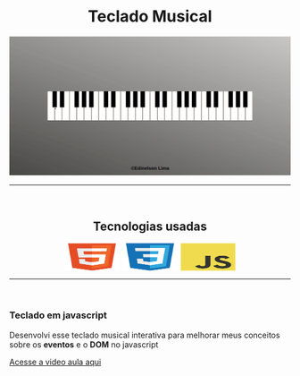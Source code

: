 <h1 align="center"> Teclado Musical </h1>

<img src="teclado.gif"/>
<hr>
<br>
<h2 align="center"> Tecnologias usadas </h2>
<div align="center">
  <img align="center" alt="Edinelson-HTML" height="50" width="100" src="https://raw.githubusercontent.com/devicons/devicon/master/icons/html5/html5-original.svg">
  <img align="center" alt="Edinelson-CSS" height="50" width="100" src="https://raw.githubusercontent.com/devicons/devicon/master/icons/css3/css3-original.svg">
  <img align="center" alt="Edinelson-React" height="50" width="100" src="https://raw.githubusercontent.com/devicons/devicon/master/icons/javascript/javascript-original.svg">
</div>
<hr>
<br>

### Teclado em javascript
Desenvolvi esse teclado musical interativa para melhorar meus conceitos sobre os **eventos** e o **DOM** no javascript

[Acesse a video aula aqui](https://www.youtube.com/watch?v=PIdNP6qoMoA&t=1627s)

